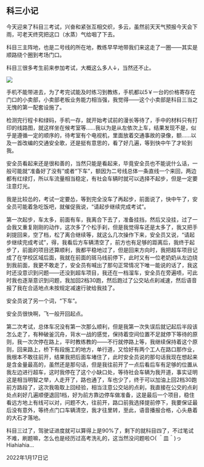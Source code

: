 ## 科三小记

今天迎来了科目三考试，兴奋和紧张互相交织，多云，虽然前天天气预报今天会下雨，可老天终究把这口（水蒸）气给咽了下去。

科目三主阵地，也是二号线的所在地，教练早早地带我们来这走了一圈——其实是顺路绕个圈到考场门口。

科目三很多考生前来参加考试，大概这么多人↓，当然还不止。

![](https://cdn.jsdelivr.net/gh/jellyqwq/PictureBed@main/2022/8/a87f8827be11e986c93c8c9802ea9ed506a13c6a29118707e75cf476e3be9772.png)

手机不能带进去，为了考完试能及时练习到教练，手机都以5￥一台的价格寄存在门口的小卖部，小卖部老板业务能力相当强，我觉得——这个小卖部是科目三当之无愧的第一配套设施了。

检测完行程卡和绿码，手机一存，就开始考试前的漫长等待了，手中的材料只有打印的线路图，就这样坐在候考室等……我以为是从左依次上车，结果发现不是，似乎是遵循一定的顺序的，待考室有个电视机，里面放着交通事故的录像，额……以及一首改编的交通安全歌，还是挺有意思的，看了好几遍，等到快中午了才轮到我。

安全员看起来还是很和善的，当然只能是看起来，毕竟安全员也不能说什么话，一般可能就“准备好了没有”或者“下车”，额因为二号线总体一条直线一个来回，两边都有红绿灯，所以车流量相当稳定，有社会车辆时就可以选择不起步，但是一定要注意灯光。

我是比较怂的，考试一定要怂，等到完全没车了再起步，前面说了，快中午了，安全员可能着急吃饭吧，就催促我说，“请起步继续完成考试”。

第一次起步，车太多，前面有车，我离合下去了，准备挂挡，然后又没挂，过了一会我又重复刚刚的动作，这次多了个松手刹，但是我觉得车还是太多了，我又把手刹提回来，空了档，松了离合继续等，就这么几次操作下来，安全员又说，“请起步继续完成考试”，得，我看后方车辆清空了，前方也有足够的距离后，我终于起步了，前面的项目还算顺利，我都平稳地过了，但是回来方向时，我把超车项目记成了在学校区域后面，我就在前面的斑马线前停下，此时又有一位老奶奶从左边绕到我前面，我更不敢走了，安全员有喊出了那句正常情况下唯一能说的话了，我这时还没意识到问题——还没到超车项目，我还在一档溜车，安全员在旁遍啧，可此时我也逐渐意识到问题，我加回2档30跑，然后跑过了公交站点刹减速，然后语音报了我在合适地点未按规定减速行驶给我挂了。

安全员说了另一个词，“下车”。

安全员很快啊，飞一般开回起点。

第二次考试，总体车况没有第一次那么顺利，但是我第一次失误后就记起后半段该怎么走了，有种破釜沉舟，背水一战的感觉，保持着空间位置不足就停下等待的原则，我一次次停在路上，平时教练教的——不行就停路上等，我继续保持着这个原则，回来路上，桥下有段施工的地方，单行道，又恰好有两个工人在路口那作业，我根本不敢往前开，结果我把后面车堵住了，此时安全员说的那句话我现在想起来是含金量最高的，虽然还是那句话，但是我往前开了一点后看后车有足够的位置从我左边进行超车，这时我停在了这个小缺口处，等待社会车辆为我开道，事实证明这是相当明智之举，人走开了，路也通了，车也少了，终于可以加油上回2档30跑前方路段了，这次我吸取上回经验，相当注意公交站的点刹，我直接在公交的点刹处点刹好几遍顺便退回1档，好为前方靠边停车做准备，这是最后一个项目，稳住看远方地上有线可以对，问题不大，往前开，路口前我选择提前停下，我要保证最后没有意外，等终点门口车辆清空，我才往里转，至此，语音播报合格，心头悬着的大石才落地。

科目三过了，驾驶证进度就可以算得上是90%了，剩下的就科目四了，不过笔试不难，刷题嘛，怎么也是经历过高考洗礼的，这当然没问题啦○( ＾皿＾)っHiahiahia…

2022年1月17日记